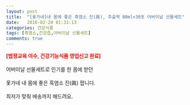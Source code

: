```yaml
---
layout: post
title:  "[옻가네]내 몸에 좋은 흑염소 진(眞), 추출액 80ml×30포 어버이날 선물세트"
date:   2016-02-20 01:31:13
categories: 건강식품
tags: [흑염소,건강즙,어버이날 선물세트]
comments: true
---
```


<strong><span style="color: rgb(255, 0, 0);">[법정교육 이수, 건강기능식품 영업신고 완료]</span></strong>
<br><br>
어버이날 선물세트로 인기를 한 몸에 받던 
<br><br>
옻가네 내 몸에 좋은 흑염소 진(眞) 팝니다.
<br><br>
최저가 맞춰 배송까지 해드려요.
<br>
<br>
<img class="image" src="https://4.bp.blogspot.com/-pMGv-z2TZfo/W-nGPVrDBEI/AAAAAAAAAws/omciLo9PHNolmZoVeG5MpGLNGL-nWyv4ACLcBGAs/s320/34573634574.jpg" alt=""/>
<br>
<br>
<img class="image" src="http://www.nbbang.co.kr/data/webedit/20180517142017_expwwyxv.jpg" alt=""/>
